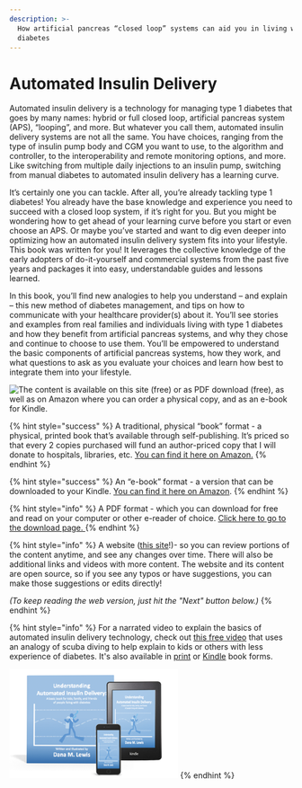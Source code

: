 ```yaml
---
description: >-
  How artificial pancreas “closed loop” systems can aid you in living with
  diabetes
---
```


# Automated Insulin Delivery

Automated insulin delivery is a technology for managing type 1 diabetes that goes by many names: hybrid or full closed loop, artificial pancreas system \(APS\), “looping”, and more. But whatever you call them, automated insulin delivery systems are not all the same. You have choices, ranging from the type of insulin pump body and CGM you want to use, to the algorithm and controller, to the interoperability and remote monitoring options, and more. Like switching from multiple daily injections to an insulin pump, switching from manual diabetes to automated insulin delivery has a learning curve.

It’s certainly one you can tackle. After all, you’re already tackling type 1 diabetes! You already have the base knowledge and experience you need to succeed with a closed loop system, if it’s right for you. But you might be wondering how to get ahead of your learning curve before you start or even choose an APS. Or maybe you’ve started and want to dig even deeper into optimizing how an automated insulin delivery system fits into your lifestyle. This book was written for you! It leverages the collective knowledge of the early adopters of do-it-yourself and commercial systems from the past five years and packages it into easy, understandable guides and lessons learned.

In this book, you’ll find new analogies to help you understand – and explain – this new method of diabetes management, and tips on how to communicate with your healthcare provider\(s\) about it. You’ll see stories and examples from real families and individuals living with type 1 diabetes and how they benefit from artificial pancreas systems, and why they chose and continue to choose to use them. You’ll be empowered to understand the basic components of artificial pancreas systems, how they work, and what questions to ask as you evaluate your choices and learn how best to integrate them into your lifestyle.

![The content is available on this site \(free\) or as PDF download \(free\), as well as on Amazon where you can order a physical copy, and as an e-book for Kindle.](.gitbook/assets/automated_insulin_delivery_by_danamlewis_example_covers_rendering.jpg)

{% hint style="success" %}
A traditional, physical “book” format - a physical, printed book that’s available through self-publishing. It’s priced so that every 2 copies purchased will fund an author-priced copy that I will donate to hospitals, libraries, etc. [You can find it here on Amazon.](http://bit.ly/PrintAPSBook)
{% endhint %}

{% hint style="success" %}
An “e-book” format - a version that can be downloaded to your Kindle. [You can find it here on Amazon](https://amzn.to/2DGzUwC).
{% endhint %}

{% hint style="info" %}
A PDF format - which you can download for free and read on your computer or other e-reader of choice. [Click here to go to the download page. ](download.md)
{% endhint %}

{% hint style="info" %}
A website \([this site](./)!\)- so you can review portions of the content anytime, and see any changes over time. There will also be additional links and videos with more content. The website and its content are open source, so if you see any typos or have suggestions, you can make those suggestions or edits directly!   
  
_\(To keep reading the web version, just hit the "Next" button below.\)_
{% endhint %}

{% hint style="info" %}
For a narrated video to explain the basics of automated insulin delivery technology, check out [this free video](https://bit.ly/39Paa1O) that uses an analogy of scuba diving to help explain to kids or others with less experience of diabetes. It's also available in [print](https://amzn.to/3tqJHza) or [Kindle](https://amzn.to/39MzCVE) book forms.

![Visual of different book formats for "Understanding Automated Insulin Delivery: A basic book for kids, family, and friends of people living with diabetes ", a book for kids, by Dana M. Lewis](.gitbook/assets/UnderstandingAutomatedInsulinDelivery_Book_DanaMLewis.png)
{% endhint %}

